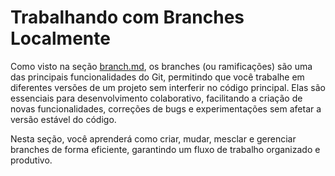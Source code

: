 # Trabalhando com Branches Localmente

Como visto na seção [branch.md](../../2.-fundamentos-de-controle-de-versao-e-git/git/principais-conceitos/branch.md "mention"), os branches (ou ramificações) são uma das principais funcionalidades do Git, permitindo que você trabalhe em diferentes versões de um projeto sem interferir no código principal. Elas são essenciais para desenvolvimento colaborativo, facilitando a criação de novas funcionalidades, correções de bugs e experimentações sem afetar a versão estável do código.

Nesta seção, você aprenderá como criar, mudar, mesclar e gerenciar branches de forma eficiente, garantindo um fluxo de trabalho organizado e produtivo.
